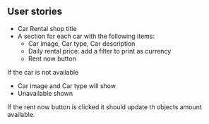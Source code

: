 ## User stories 

- Car Rental shop title
- A section for each car with the following items:
  - Car image, Car type, Car description
  - Daily rental price: add a filter to print as currency
  - Rent now button

If the car is not available
- Car image and Car type will show
- Unavailable shown

If the rent now button is clicked it should update th objects amount available.
